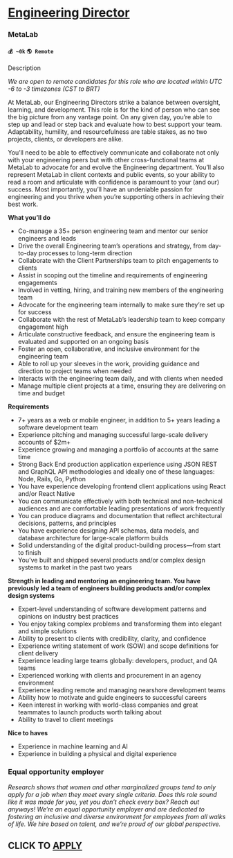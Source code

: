# [Engineering Director](https://www.remotewlb.com/apply/engineering-director-67982)  
### MetaLab  
#### `💰 ~0k` `🌎 Remote`  

Description

_We are open to remote candidates for this role who are located within UTC -6 to -3 timezones (CST to BRT)_

At MetaLab, our Engineering Directors strike a balance between oversight, learning, and development. This role is for the kind of person who can see the big picture from any vantage point. On any given day, you’re able to step up and lead or step back and evaluate how to best support your team. Adaptability, humility, and resourcefulness are table stakes, as no two projects, clients, or developers are alike.

You’ll need to be able to effectively communicate and collaborate not only with your engineering peers but with other cross-functional teams at MetaLab to advocate for and evolve the Engineering department. You’ll also represent MetaLab in client contexts and public events, so your ability to read a room and articulate with confidence is paramount to your (and our) success. Most importantly, you’ll have an undeniable passion for engineering and you thrive when you’re supporting others in achieving their best work.

**What you’ll do**

  * Co-manage a 35+ person engineering team and mentor our senior engineers and leads
  * Drive the overall Engineering team’s operations and strategy, from day-to-day processes to long-term direction
  * Collaborate with the Client Partnerships team to pitch engagements to clients
  * Assist in scoping out the timeline and requirements of engineering engagements
  * Involved in vetting, hiring, and training new members of the engineering team
  * Advocate for the engineering team internally to make sure they’re set up for success
  * Collaborate with the rest of MetaLab’s leadership team to keep company engagement high
  * Articulate constructive feedback, and ensure the engineering team is evaluated and supported on an ongoing basis 
  * Foster an open, collaborative, and inclusive environment for the engineering team
  * Able to roll up your sleeves in the work, providing guidance and direction to project teams when needed
  * Interacts with the engineering team daily, and with clients when needed
  * Manage multiple client projects at a time, ensuring they are delivering on time and budget

**Requirements**

  * 7+ years as a web or mobile engineer, in addition to 5+ years leading a software development team
  * Experience pitching and managing successful large-scale delivery accounts of $2m+
  * Experience growing and managing a portfolio of accounts at the same time
  * Strong Back End production application experience using JSON REST and GraphQL API methodologies and ideally one of these languages: Node, Rails, Go, Python
  * You have experience developing frontend client applications using React and/or React Native
  * You can communicate effectively with both technical and non-technical audiences and are comfortable leading presentations of work frequently
  * You can produce diagrams and documentation that reflect architectural decisions, patterns, and principles
  * You have experience designing API schemas, data models, and database architecture for large-scale platform builds
  * Solid understanding of the digital product-building process—from start to finish 
  * You’ve built and shipped several products and/or complex design systems to market in the past two years

**Strength in leading and mentoring an engineering team. You have previously led a team of engineers building products and/or complex design systems**

  * Expert-level understanding of software development patterns and opinions on industry best practices 
  * You enjoy taking complex problems and transforming them into elegant and simple solutions 
  * Ability to present to clients with credibility, clarity, and confidence
  * Experience writing statement of work (SOW) and scope definitions for client delivery
  * Experience leading large teams globally: developers, product, and QA teams
  * Experienced working with clients and procurement in an agency environment
  * Experience leading remote and managing nearshore development teams
  * ​​Ability how to motivate and guide engineers to successful careers
  * Keen interest in working with world-class companies and great teammates to launch products worth talking about
  * Ability to travel to client meetings

**Nice to haves**

  * Experience in machine learning and AI
  * Experience in building a physical and digital experience

### **Equal opportunity employer**

_Research shows that women and other marginalized groups tend to only apply for a job when they meet every single criteria. Does this role sound like it was made for you, yet you don’t check every box? Reach out anyways! We’re an equal opportunity employer and are dedicated to fostering an inclusive and diverse environment for employees from all walks of life. We hire based on talent, and we’re proud of our global perspective._

  
## CLICK TO [APPLY](https://www.remotewlb.com/apply/engineering-director-67982)

